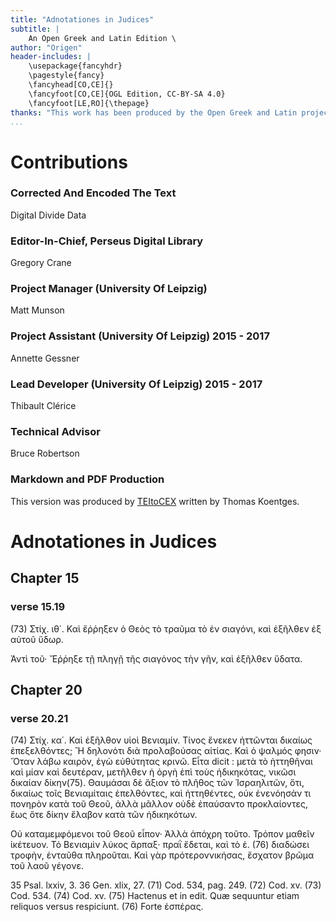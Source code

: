 ```yaml
---
title: "Adnotationes in Judices"
subtitle: |
	An Open Greek and Latin Edition \ 
author: "Origen"
header-includes: | 
	\usepackage{fancyhdr}
	\pagestyle{fancy}
	\fancyhead[CO,CE]{}
	\fancyfoot[CO,CE]{OGL Edition, CC-BY-SA 4.0}
	\fancyfoot[LE,RO]{\thepage}
thanks: "This work has been produced by the Open Greek and Latin project through the help of volunteers. See contributions for details."
...
```


# Contributions


### Corrected And Encoded The Text

Digital Divide Data  
  
### Editor-In-Chief, Perseus Digital Library

Gregory Crane  
  
### Project Manager (University Of Leipzig)

Matt Munson  
  
### Project Assistant (University Of Leipzig) 2015 - 2017

Annette Gessner  
  
### Lead Developer (University Of Leipzig) 2015 - 2017

Thibault Clérice  
  
### Technical Advisor

Bruce Robertson  
  
### Markdown and PDF Production

This version was produced by [TEItoCEX](https://github.com/ThomasK81/TEItoCEX) written by Thomas Koentges.

# Adnotationes in Judices

## Chapter 15

### verse 15.19

<p>(73) Στίχ. ιθ΄. Καὶ ἔῤῥηξεν ὁ Θεὸς τὸ τραῦμα τὸ ἐν
σιαγόνι, καὶ ἐξῆλθεν ἐξ αὐτοῦ ὕδωρ.</p>
<p>Ἀντὶ τοῦ· Ἔῤῥηξε τῇ πληγῇ τῆς σιαγόνος τὴν γῆν,
καὶ ἐξῆλθεν ὕδατα.</p>

## Chapter 20

### verse 20.21

<p>(74) Στίχ. κα΄. Καὶ ἐξῆλθον υἱοὶ Βενιαμίν.
Τίνος ἕνεκεν ἡττῶνται δικαίως ἐπεξελθόντες; Ἢ
δηλονότι διὰ προλαβούσας αἰτίας. Καὶ ὁ ψαλμός φησιν·
Ὅταν λάβω καιρὸν, ἐγὼ εὐθύτητας κρινῶ. Εἶτα dicit :
μετὰ τὸ ἡττηθῆναι καὶ μίαν καὶ δευτέραν, μετῆλθεν
ἡ ὀργὴ ἐπὶ τοὺς ἠδικηκότας, νικῶσι δικαίαν δίκην(75).
Θαυμάσαι δὲ ἄξιον τὸ πλῆθος τῶν Ἰσραηλιτῶν, ὅτι,
δικαίως τοῖς Βενιαμίταις ἐπελθόντες, καὶ ἡττηθέντες,
οὐκ ἐνενόησάν τι πονηρὸν κατὰ τοῦ Θεοῦ, ἀλλὰ μᾶλλον
οὐδὲ ἐπαύσαντο προκλαίοντες, ἕως ὅτε δίκην ἔλαβον
κατὰ τῶν ἠδικηκότων.</p>
<p>Οὐ καταμεμφόμενοι τοῦ Θεοῦ εἶπον· Ἀλλὰ ἀπόχρη
τοῦτο. Τρόπον μαθεῖν ἱκέτευον. Τό Βενιαμὶν λύκος
ἅρπαξ· πραῒ ἔδεται, καὶ τὸ ἑ. (76) διαδώσει τροφὴν,
ἐνταῦθα πληροῦται. Καὶ γὰρ πρότεροννικήσας,
ἔσχατον βρῶμα τοῦ λαοῦ γέγονε.</p>
<note type="footnote">35 Psal. lxxiv, 3. 36 Gen. xlix, 27.</note>
<note type="footnote">(71) Cod. 534, pag. 249.</note>
<note type="footnote">(72) Cod. xv.</note>
<note type="footnote">(73) Cod. 534.</note>
<note type="footnote">(74) Cod. xv.</note>
<note type="footnote">(75) Hactenus et in edit. Quæ sequuntur etiam
reliquos versus respiciunt.</note>
<note type="footnote">(76) Forte ἐσπέρας.</note>
